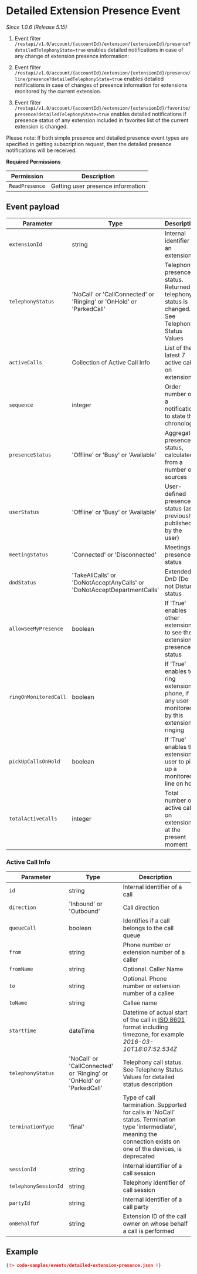 # Detailed Extension Presence Event

*Since 1.0.6 (Release 5.15)*

1. Event filter `/restapi/v1.0/account/{accountId}/extension/{extensionId}/presence?detailedTelephonyState=true` enables detailed notifications in case of any change of extension presence information:

2. Event filter `/restapi/v1.0/account/{accountId}/extension/{extensionId}/presence/line/presence?detailedTelephonyState=true` enables detailed notifications in case of changes of presence information for extensions monitored by the current extension.

3. Event filter `/restapi/v1.0/account/{accountId}/extension/{extensionId}/favorite/presence?detailedTelephonyState=true` enables detailed notifications if presence status of any extension included in favorites list of the current extension is changed.

Please note: If both simple presence and detailed presence event types are specified in getting subscription request, then the detailed presence notifications will be received.


**Required Permissions**

| Permission     | Description           |
|----------------|-----------------------|
| `ReadPresence` | Getting user presence information |

## Event payload

| Parameter	| Type | Description |
|-----------|------|-------------|
| `extensionId` | string | Internal identifier of an extension |
| `telephonyStatus` | 'NoCall' or 'CallConnected' or 'Ringing' or 'OnHold' or 'ParkedCall' | Telephony presence status. Returned if telephony status is changed. See Telephony Status Values |
| `activeCalls` | Collection of Active Call Info | List of the latest 7 active calls on extension |
| `sequence` | integer | Order number of a notification to state the chronology |
| `presenceStatus` | 'Offline' or 'Busy' or 'Available' | Aggregated presence status, calculated from a number of sources |
| `userStatus` | 'Offline' or 'Busy' or 'Available' | User-defined presence status (as previously published by the user) |
| `meetingStatus` | 'Connected' or 'Disconnected' | Meetings presence status |
| `dndStatus` | 'TakeAllCalls' or 'DoNotAcceptAnyCalls' or 'DoNotAcceptDepartmentCalls' | Extended DnD (Do not Disturb) status |
| `allowSeeMyPresence` | boolean | If 'True' enables other extensions to see the extension presence status |
| `ringOnMonitoredCall` | boolean | If 'True' enables to ring extension phone, if any user monitored by this extension is ringing |
| `pickUpCallsOnHold` | boolean | If 'True' enables the extension user to pick up a monitored line on hold |
| `totalActiveCalls`| integer | Total number of active calls on extension at the present moment |

### Active Call Info

| Parameter	| Type | Description |
|-----------|------|-------------|
| `id` | string | Internal identifier of a call  |
| `direction` | 'Inbound' or 'Outbound' |Call direction|
| `queueCall` | boolean | Identifies if a call belongs to the call queue |
| `from` | string | Phone number or extension number of a caller |
| `fromName` | string | Optional. Caller Name |
| `to` | string | Optional. Phone number or extension number of a callee |
| `toName` | string | Callee name |
| `startTime` | dateTime | Datetime of actual start of the call in [ISO 8601](https://en.wikipedia.org/wiki/ISO_8601) format including timezone, for example *2016-03-10T18:07:52.534Z* |
| `telephonyStatus` | 'NoCall' or 'CallConnected' or 'Ringing' or 'OnHold' or 'ParkedCall' | Telephony call status. See Telephony Status Values for detailed status description |
| `terminationType` | 'final' | Type of call termination. Supported for calls in 'NoCall' status. Termination type 'intermediate', meaning the connection exists on one of the devices, is deprecated|
| `sessionId` | string | Internal identifier of a call session |
| `telephonySessionId` | string | Telephony identifier of call session  |
| `partyId` | string | Internal identifier of a call party |
| `onBehalfOf` | string | Extension ID of the call owner on whose behalf a call is performed |

## Example

```json
{!> code-samples/events/detailed-extension-presence.json !}
```
